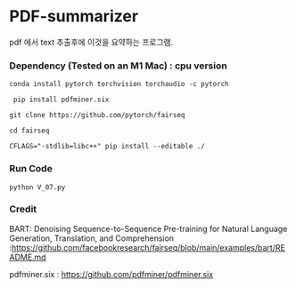 # PDF-summarizer

pdf 에서 text 추출후에 이것을 요약하는 프로그램.


###  Dependency (Tested on an M1 Mac) : cpu version

``` conda install pytorch torchvision torchaudio -c pytorch ```

``` pip install pdfminer.six``` 

```git clone https://github.com/pytorch/fairseq```

```cd fairseq```

```CFLAGS="-stdlib=libc++" pip install --editable ./``` 



### Run Code 

```python V_07.py```

### Credit

BART: Denoising Sequence-to-Sequence Pre-training for Natural Language Generation, Translation, and Comprehension :https://github.com/facebookresearch/fairseq/blob/main/examples/bart/README.md

pdfminer.six  :  https://github.com/pdfminer/pdfminer.six 


